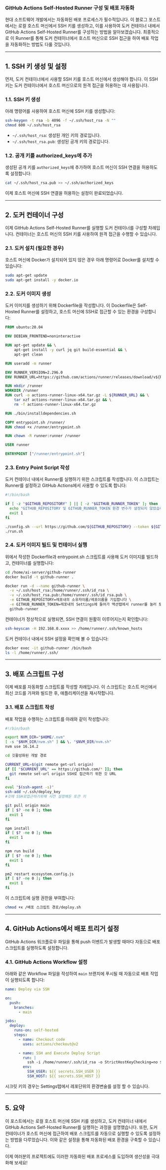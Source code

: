 ### **GitHub Actions Self-Hosted Runner 구성 및 배포 자동화**

현대 소프트웨어 개발에서는 자동화된 배포 프로세스가 필수적입니다. 이 블로그 포스트에서는 로컬 호스트 머신에서 SSH 키를 생성하고, 이를 사용하여 도커 컨테이너 내에서 GitHub Actions Self-Hosted Runner를 구성하는 방법을 알아보겠습니다. 최종적으로 이 Runner를 통해 도커 컨테이너에서 호스트 머신으로 SSH 접근을 하여 배포 작업을 자동화하는 방법도 다룰 것입니다.

---

## **1. SSH 키 생성 및 설정**

먼저, 도커 컨테이너에서 사용할 SSH 키를 호스트 머신에서 생성해야 합니다. 이 SSH 키는 도커 컨테이너에서 호스트 머신으로의 원격 접근을 허용하는 데 사용됩니다.

### **1.1. SSH 키 생성**

아래 명령어를 사용하여 호스트 머신에 SSH 키를 생성합니다:

```bash
ssh-keygen -t rsa -b 4096 -f ~/.ssh/host_rsa -N ""
chmod 600 ~/.ssh/host_rsa
```

- `~/.ssh/host_rsa`: 생성된 개인 키의 경로입니다.
- `~/.ssh/host_rsa.pub`: 생성된 공개 키의 경로입니다.

### **1.2. 공개 키를 authorized_keys에 추가**

생성된 공개 키를 `authorized_keys`에 추가하여 호스트 머신이 SSH 연결을 허용하도록 설정합니다:

```bash
cat ~/.ssh/host_rsa.pub >> ~/.ssh/authorized_keys
```

이제 호스트 머신에 SSH 연결을 허용하는 설정이 완료되었습니다.

---

## **2. 도커 컨테이너 구성**

이제 GitHub Actions Self-Hosted Runner를 실행할 도커 컨테이너를 구성할 차례입니다. 컨테이너는 호스트 머신의 SSH 키를 사용하여 원격 접근을 수행할 수 있습니다.

### **2.1. 도커 설치 (필요한 경우)**

호스트 머신에 Docker가 설치되어 있지 않은 경우 아래 명령어로 Docker를 설치할 수 있습니다:

```bash
sudo apt-get update
sudo apt-get install -y docker.io
```

### **2.2. 도커 이미지 생성**

도커 이미지를 생성하기 위해 Dockerfile을 작성합니다. 이 Dockerfile은 Self-Hosted Runner를 설정하고, 호스트 머신에 SSH로 접근할 수 있는 환경을 구성합니다:

```Dockerfile
FROM ubuntu:20.04

ENV DEBIAN_FRONTEND=noninteractive

RUN apt-get update && \
    apt-get install -y curl jq git build-essential && \
    apt-get clean

RUN useradd -m runner

ENV RUNNER_VERSION=2.296.0
ENV RUNNER_URL=https://github.com/actions/runner/releases/download/v${RUNNER_VERSION}/actions-runner-linux-x64-${RUNNER_VERSION}.tar.gz

RUN mkdir /runner
WORKDIR /runner
RUN curl -o actions-runner-linux-x64.tar.gz -L ${RUNNER_URL} && \
    tar xzf actions-runner-linux-x64.tar.gz && \
    rm -f actions-runner-linux-x64.tar.gz

RUN ./bin/installdependencies.sh

COPY entrypoint.sh /runner/
RUN chmod +x /runner/entrypoint.sh

RUN chown -R runner:runner /runner

USER runner

ENTRYPOINT ["/runner/entrypoint.sh"]
```

### **2.3. Entry Point Script 작성**

도커 컨테이너 내에서 Runner를 실행하기 위한 스크립트를 작성합니다. 이 스크립트는 Runner를 설정하고 GitHub Actions에서 사용할 수 있도록 합니다:

```bash
#!/bin/bash

if [ -z "$GITHUB_REPOSITORY" ] || [ -z "$GITHUB_RUNNER_TOKEN" ]; then
  echo "GITHUB_REPOSITORY 및 GITHUB_RUNNER_TOKEN 환경 변수가 설정되지 않았습니다."
  exit 1
fi

./config.sh --url https://github.com/${GITHUB_REPOSITORY} --token ${GITHUB_RUNNER_TOKEN} --unattended --replace
./run.sh
```

### **2.4. 도커 이미지 빌드 및 컨테이너 실행**

위에서 작성한 Dockerfile과 entrypoint.sh 스크립트를 사용해 도커 이미지를 빌드하고, 컨테이너를 실행합니다:

```bash
cd /home/ai-server/github-runner
docker build -t github-runner .

docker run -d --name github-runner \
  -v ~/.ssh/host_rsa:/home/runner/.ssh/id_rsa \
  -v ~/.ssh/host_rsa.pub:/home/runner/.ssh/id_rsa.pub \
  -e GITHUB_REPOSITORY=레포내의 소유자이름/레포이름을 기입합니다 \
  -e GITHUB_RUNNER_TOKEN=레포내의 Settings에 들어가 액션탭에서 runner를 눌러 토큰을 가져옵니다 \
  github-runner
```

컨테이너가 정상적으로 실행되면, SSH 연결이 원활히 이루어지는지 확인합니다:

```bash
ssh-keyscan -H 192.168.0.xxxx >> /home/runner/.ssh/known_hosts
```

도커 컨테이너 내에서 SSH 설정을 확인해 볼 수 있습니다:

```bash
docker exec -it github-runner /bin/bash
ls -l /home/runner/.ssh/
```

---

## **3. 배포 스크립트 구성**

이제 배포를 자동화할 스크립트를 작성할 차례입니다. 이 스크립트는 호스트 머신에서 최신 코드를 가져와 빌드한 후, 애플리케이션을 재시작합니다.

### **3.1. 배포 스크립트 작성**

배포 작업을 수행하는 스크립트를 아래와 같이 작성합니다:

```bash
#!/bin/bash

export NVM_DIR="$HOME/.nvm"
[ -s "$NVM_DIR/nvm.sh" ] && \. "$NVM_DIR/nvm.sh"
nvm use 16.14.2

cd 깃활성화된 개발 경로

CURRENT_URL=$(git remote get-url origin)
if [[ "$CURRENT_URL" == https://github.com/* ]]; then
  git remote set-url origin SSH로 접근하기 위한 깃 URL
fi

eval "$(ssh-agent -s)"
ssh-add ~/.ssh/deploy_key
#깃에 SSH로접근하기위해 사전 설정해둔 토큰 키

git pull origin main
if [ $? -ne 0 ]; then
  exit 1
fi

npm install
if [ $? -ne 0 ]; then
  exit 1
fi

npm run build
if [ $? -ne 0 ]; then
  exit 1
fi

pm2 restart ecosystem.config.js
if [ $? -ne 0 ]; then
  exit 1
fi
```

이 스크립트에 실행 권한을 부여합니다:

```bash
chmod +x /배포 스크립트 경로/deploy.sh
```

---

## **4. GitHub Actions에서 배포 트리거 설정**

GitHub Actions 워크플로우 파일을 통해 push 이벤트가 발생할 때마다 자동으로 배포 스크립트를 실행하도록 설정합니다.

### **4.1. GitHub Actions Workflow 설정**

아래와 같은 Workflow 파일을 작성하여 `main` 브랜치에 푸시될 때 자동으로 배포 작업이 실행되도록 합니다:

```yaml
name: Deploy via SSH

on:
  push:
    branches:
      - main

jobs:
  deploy:
    runs-on: self-hosted
    steps:
      - name: Checkout code
        uses: actions/checkout@v2

      - name: SSH and Execute Deploy Script
        run: |
          ssh -i /home/runner/.ssh/id_rsa -o StrictHostKeyChecking=no ${{ secrets.SSH_USER }}@${{ secrets.SSH_HOST }} 'bash /Users/sin-yunsu/Documents/GitHub/ADDD-Link/deploy.sh'
        env:
          SSH_USER: ${{ secrets.SSH_USER }}
          SSH_HOST: ${{ secrets.SSH_HOST }}
```

시크릿 키의 경우는 Settings탭에서 레포단위의 환경변술를 설정 할 수 있습니다.

---

## **5. 요약**

이 포스트에서는 로컬 호스트 머신에 SSH 키를 생성하고, 도커 컨테이너 내에서 GitHub Actions Self-Hosted Runner를 실행하는 과정을 설명했습니다. 또한, 도커 컨테이너가 호스트 머신에 접근하여 배포 스크립트를 자동으로 실행할 수 있도록 설정하는 방법을 다루었습니다. 이와 같은 설정을 통해 자동화된 배포 환경을 구축할 수 있습니다.

이제 여러분의 프로젝트에도 이러한 자동화된 배포 프로세스를 도입하여 생산성을 극대화해 보세요!
